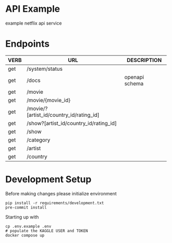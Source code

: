# API Example
example netflix api service 

# Endpoints
| VERB | URL                                        | DESCRIPTION            |
| ---- | ---                                        | -----------            |
| get  | /system/status                             |                        |
| get  | /docs                                      | openapi schema         |
| get  | /movie                                     |                        |
| get  | /movie/{movie_id}                          |                        |
| get  | /movie/?[artist_id/country_id/rating_id]   |                        |
| get  | /show?[artist_id/country_id/rating_id]     |                        |
| get  | /show                                      |                        |
| get  | /category                                  |                        |
| get  | /artist                                    |                        |
| get  | /country                                   |                        |


# Development Setup
Before making changes please initialize environment

```commandline
pip install -r requirements/development.txt
pre-commit install
```

Starting up with

```commandline
cp .env.example .env
# populate the KAGGLE USER and TOKEN
docker compose up
```
